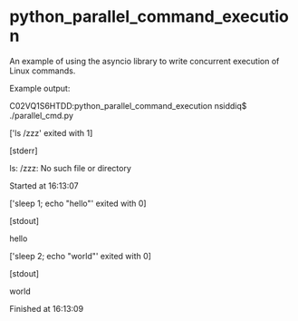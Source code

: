 # python_parallel_command_execution
An example of using the asyncio library to write concurrent execution of Linux commands.


Example output:

C02VQ1S6HTDD:python_parallel_command_execution nsiddiq$ ./parallel_cmd.py

['ls /zzz' exited with 1]

[stderr]

ls: /zzz: No such file or directory


Started at 16:13:07

['sleep 1; echo "hello"' exited with 0]

[stdout]

hello

['sleep 2; echo "world"' exited with 0]

[stdout]

world


Finished at 16:13:09
